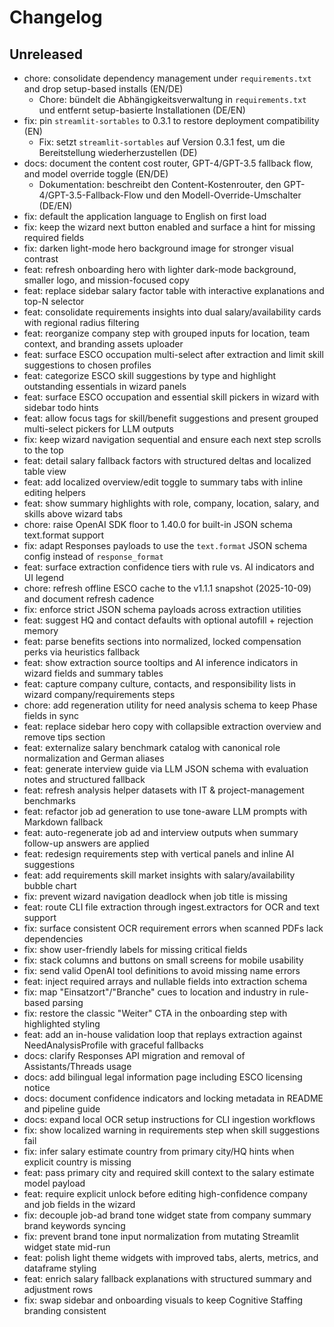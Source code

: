 # Changelog

## Unreleased
- chore: consolidate dependency management under `requirements.txt` and drop setup-based installs (EN/DE)
  - Chore: bündelt die Abhängigkeitsverwaltung in `requirements.txt` und entfernt setup-basierte Installationen (DE/EN)
- fix: pin `streamlit-sortables` to 0.3.1 to restore deployment compatibility (EN)
  - Fix: setzt `streamlit-sortables` auf Version 0.3.1 fest, um die Bereitstellung wiederherzustellen (DE)
- docs: document the content cost router, GPT-4/GPT-3.5 fallback flow, and model override toggle (EN/DE)
  - Dokumentation: beschreibt den Content-Kostenrouter, den GPT-4/GPT-3.5-Fallback-Flow und den Modell-Override-Umschalter (DE/EN)
- fix: default the application language to English on first load
- fix: keep the wizard next button enabled and surface a hint for missing required fields
- fix: darken light-mode hero background image for stronger visual contrast
- feat: refresh onboarding hero with lighter dark-mode background, smaller logo, and mission-focused copy
- feat: replace sidebar salary factor table with interactive explanations and top-N selector
- feat: consolidate requirements insights into dual salary/availability cards with regional radius filtering
- feat: reorganize company step with grouped inputs for location, team context, and branding assets uploader
- feat: surface ESCO occupation multi-select after extraction and limit skill suggestions to chosen profiles
- feat: categorize ESCO skill suggestions by type and highlight outstanding essentials in wizard panels
- feat: surface ESCO occupation and essential skill pickers in wizard with sidebar todo hints
- feat: allow focus tags for skill/benefit suggestions and present grouped multi-select pickers for LLM outputs
- fix: keep wizard navigation sequential and ensure each next step scrolls to the top
- feat: detail salary fallback factors with structured deltas and localized table view
- feat: add localized overview/edit toggle to summary tabs with inline editing helpers
- feat: show summary highlights with role, company, location, salary, and skills above wizard tabs
- chore: raise OpenAI SDK floor to 1.40.0 for built-in JSON schema text.format support
- fix: adapt Responses payloads to use the ``text.format`` JSON schema config instead of ``response_format``
- feat: surface extraction confidence tiers with rule vs. AI indicators and UI legend
- chore: refresh offline ESCO cache to the v1.1.1 snapshot (2025-10-09) and document refresh cadence
- fix: enforce strict JSON schema payloads across extraction utilities
- feat: suggest HQ and contact defaults with optional autofill + rejection memory
- feat: parse benefits sections into normalized, locked compensation perks via heuristics fallback
- feat: show extraction source tooltips and AI inference indicators in wizard fields and summary tables
- feat: capture company culture, contacts, and responsibility lists in wizard company/requirements steps
- chore: add regeneration utility for need analysis schema to keep Phase fields in sync
- feat: replace sidebar hero copy with collapsible extraction overview and remove tips section
- feat: externalize salary benchmark catalog with canonical role normalization and German aliases
- feat: generate interview guide via LLM JSON schema with evaluation notes and structured fallback
- feat: refresh analysis helper datasets with IT & project-management benchmarks
- feat: refactor job ad generation to use tone-aware LLM prompts with Markdown fallback
- feat: auto-regenerate job ad and interview outputs when summary follow-up answers are applied
- feat: redesign requirements step with vertical panels and inline AI suggestions
- feat: add requirements skill market insights with salary/availability bubble chart
- fix: prevent wizard navigation deadlock when job title is missing
- feat: route CLI file extraction through ingest.extractors for OCR and text support
- fix: surface consistent OCR requirement errors when scanned PDFs lack dependencies
- fix: show user-friendly labels for missing critical fields
- fix: stack columns and buttons on small screens for mobile usability
- fix: send valid OpenAI tool definitions to avoid missing name errors
- feat: inject required arrays and nullable fields into extraction schema
- fix: map "Einsatzort"/"Branche" cues to location and industry in rule-based parsing
- fix: restore the classic "Weiter" CTA in the onboarding step with highlighted styling
- feat: add an in-house validation loop that replays extraction against NeedAnalysisProfile with graceful fallbacks
- docs: clarify Responses API migration and removal of Assistants/Threads usage
- docs: add bilingual legal information page including ESCO licensing notice
- docs: document confidence indicators and locking metadata in README and pipeline guide
- docs: expand local OCR setup instructions for CLI ingestion workflows
- fix: show localized warning in requirements step when skill suggestions fail
- fix: infer salary estimate country from primary city/HQ hints when explicit country is missing
- feat: pass primary city and required skill context to the salary estimate model payload
- feat: require explicit unlock before editing high-confidence company and job fields in the wizard
- fix: decouple job-ad brand tone widget state from company summary brand keywords syncing
- fix: prevent brand tone input normalization from mutating Streamlit widget state mid-run
- feat: polish light theme widgets with improved tabs, alerts, metrics, and dataframe styling
- feat: enrich salary fallback explanations with structured summary and adjustment rows
- fix: swap sidebar and onboarding visuals to keep Cognitive Staffing branding consistent
